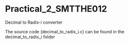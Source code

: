 # Practical_2_SMTTHE012
Decimal to Radix-i converter

The source code (decimal_to_radix_i.c) can be found in the decimal_to_radix_i folder
